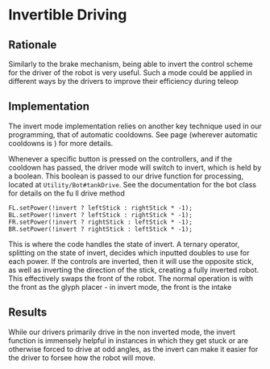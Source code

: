 # Invertible Driving

## Rationale
Similarly to the brake mechanism, being able to invert the control scheme for the driver of the robot is very useful. Such a mode could be applied in different ways by the drivers to improve their efficiency during teleop

## Implementation
The invert mode implementation relies on another key technique used in our programming, that of automatic cooldowns. See page (wherever automatic cooldowns is ) for more details.

Whenever a specific button is pressed on the controllers, and if the cooldown has passed, the driver mode will switch to invert, which is held by a boolean. This boolean is passed to our drive function for processing, located at `Utility/Bot#tankDrive`. See the documentation for the bot class for details on the fu ll drive method

```
FL.setPower(!invert ? leftStick : rightStick * -1);
BL.setPower(!invert ? leftStick : rightStick * -1);
FR.setPower(!invert ? rightStick : leftStick * -1);
BR.setPower(!invert ? rightStick : leftStick * -1);
```

This is where the code handles the state of invert. A ternary operator, splitting on the state of invert, decides which inputted doubles to use for each power. If the controls are inverted, then it will use the opposite stick, as well as inverting the direction of the stick, creating a fully inverted robot. This effectively swaps the front of the robot. The normal operation is with the front as the glyph placer - in invert mode, the front is the intake

## Results
While our drivers primarily drive in the non inverted mode, the invert function is immensely helpful in instances in which they get stuck or are otherwise forced to drive at odd angles, as the invert can make it easier for the driver to forsee how the robot will move.
